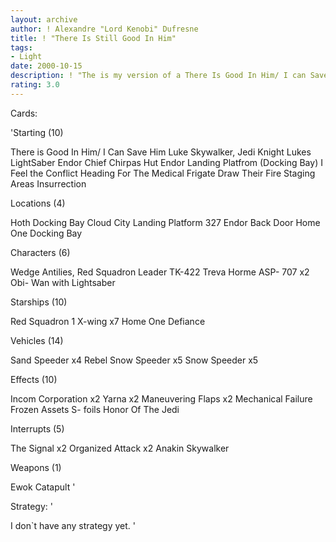 ```yaml
---
layout: archive
author: ! Alexandre "Lord Kenobi" Dufresne
title: ! "There Is Still Good In Him"
tags:
- Light
date: 2000-10-15
description: ! "The is my version of a There Is Good In Him/ I can Save Hime Deck."
rating: 3.0
---
```

Cards: 

'Starting (10)

There is Good In Him/ I Can Save Him
Luke Skywalker, Jedi Knight
Lukes LightSaber
Endor Chief Chirpas Hut
Endor Landing Platfrom (Docking Bay)
I Feel the Conflict
Heading For The Medical Frigate
Draw Their Fire
Staging Areas
Insurrection

Locations (4)

Hoth Docking Bay
Cloud City Landing Platform 327
Endor Back Door
Home One Docking Bay

Characters (6)

Wedge Antilies, Red Squadron Leader
TK-422
Treva Horme
ASP- 707 x2
Obi- Wan with Lightsaber

Starships (10)

Red Squadron 1
X-wing x7
Home One
Defiance

Vehicles (14)

Sand Speeder x4
Rebel Snow Speeder x5
Snow Speeder x5

Effects (10)

Incom Corporation x2
Yarna x2
Maneuvering Flaps x2
Mechanical Failure
Frozen Assets
S- foils
Honor Of The Jedi

Interrupts (5)

The Signal x2
Organized Attack x2
Anakin Skywalker

Weapons (1)

Ewok Catapult
'

Strategy: '

I don`t have any strategy yet.  '